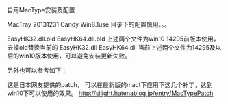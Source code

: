 自用MacType安装及配置

MacTray 20131231 Candy Win8.1use 目录下的配置慎用。。。

EasyHK32.dll.old
EasyHK64.dll.old
上述两个文件为win10 14295前版本使用，去掉old替换当前的
EasyHK32.dll
EasyHK64.dll
当前上述两个文件为14295及以后的win10版本使用，可以避免安装更新失败。

另外也可以参考如下：

这是日本网友提供的patch， 可以在最新版的mact下应用下这几个补丁，达到win10下可以使用的效果。
http://silight.hatenablog.jp/entry/MacTypePatch